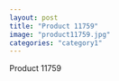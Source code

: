 ```yaml
---
layout: post
title: "Product 11759"
image: "product11759.jpg"
categories: "category1"
---
```

Product 11759

